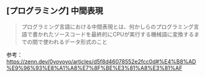 ## [プログラミング] 中間表現

> プログラミング言語における中間表現とは、何かしらのプログラミング言語で書かれたソースコードを最終的にCPUが実行する機械語に変換するまでの間で使われるデータ形式のこと

参考： https://zenn.dev/0yoyoyo/articles/d5f8d46078552e2fcc0d#%E4%B8%AD%E9%96%93%E8%A1%A8%E7%8F%BE%E3%81%A8%E3%81%AF
